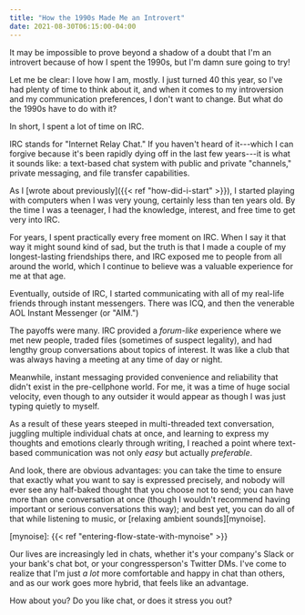 ```yaml
---
title: "How the 1990s Made Me an Introvert"
date: 2021-08-30T06:15:00-04:00
---
```


It may be impossible to prove beyond a shadow of a doubt that I'm an introvert
because of how I spent the 1990s, but I'm damn sure going to try!

Let me be clear: I love how I am, mostly. I just turned 40 this year, so I've
had plenty of time to think about it, and when it comes to my introversion and
my communication preferences, I don't want to change. But what do the 1990s have
to do with it?

In short, I spent a lot of time on IRC.

<!--more-->

IRC stands for "Internet Relay Chat." If you haven't heard of it---which I can
forgive because it's been rapidly dying off in the last few years---it is what
it sounds like: a text-based chat system with public and private "channels,"
private messaging, and file transfer capabilities.

As I [wrote about previously]({{< ref "how-did-i-start" >}}), I started playing
with computers when I was very young, certainly less than ten years old. By the
time I was a teenager, I had the knowledge, interest, and free time to get very
into IRC.

For years, I spent practically every free moment on IRC. When I say it that way
it might sound kind of sad, but the truth is that I made a couple of my
longest-lasting friendships there, and IRC exposed me to people from all around
the world, which I continue to believe was a valuable experience for me at that
age.

Eventually, outside of IRC, I started communicating with all of my real-life
friends through instant messengers. There was ICQ, and then the venerable AOL
Instant Messenger (or "AIM.")

The payoffs were many. IRC provided a *forum-like* experience where we met new
people, traded files (sometimes of suspect legality), and had lengthy group
conversations about topics of interest. It was like a club that was always
having a meeting at any time of day or night.

Meanwhile, instant messaging provided convenience and reliability that didn't
exist in the pre-cellphone world. For me, it was a time of huge social velocity,
even though to any outsider it would appear as though I was just typing quietly
to myself.

As a result of these years steeped in multi-threaded text conversation, juggling
multiple individual chats at once, and learning to express my thoughts and
emotions clearly through writing, I reached a point where text-based
communication was not only *easy* but actually *preferable*.

And look, there are obvious advantages: you can take the time to ensure that
exactly what you want to say is expressed precisely, and nobody will ever see
any half-baked thought that you choose not to send; you can have more than one
conversation at once (though I wouldn't recommend having important or serious
conversations this way); and best yet, you can do all of that while listening to
music, or [relaxing ambient sounds][mynoise].

[mynoise]: {{< ref "entering-flow-state-with-mynoise" >}}

Our lives are increasingly led in chats, whether it's your company's Slack or
your bank's chat bot, or your congressperson's Twitter DMs. I've come to realize
that I'm just *a lot* more comfortable and happy in chat than others, and as our
work goes more hybrid, that feels like an advantage.

How about you? Do you like chat, or does it stress you out?
